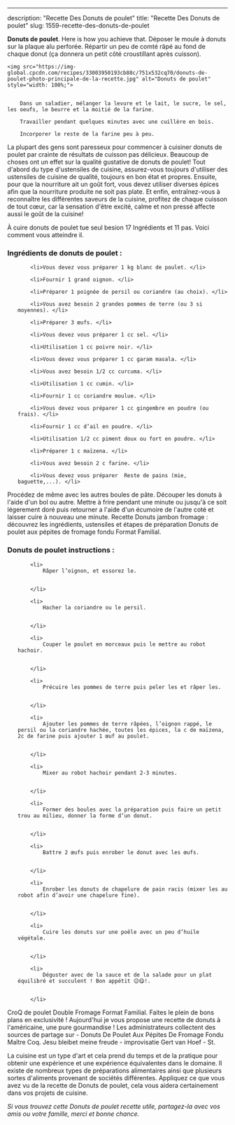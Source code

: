 ---
description: "Recette Des Donuts de poulet"
title: "Recette Des Donuts de poulet"
slug: 1559-recette-des-donuts-de-poulet

<p>
	<strong>Donuts de poulet</strong>. 
	Here is how you achieve that. Déposer le moule à donuts sur la plaque alu perforée. Répartir un peu de comté râpé au fond de chaque donut (ça donnera un petit côté croustillant après cuisson).
</p>
<p>
	
	<img src="https://img-global.cpcdn.com/recipes/33003950193cb88c/751x532cq70/donuts-de-poulet-photo-principale-de-la-recette.jpg" alt="Donuts de poulet" style="width: 100%;">
	
	
		Dans un saladier, mélanger la levure et le lait, le sucre, le sel, les oeufs, le beurre et la moitié de la farine.
	
		Travailler pendant quelques minutes avec une cuillère en bois.
	
		Incorporer le reste de la farine peu à peu.
	
</p>

La plupart des gens sont paresseux pour commencer à cuisiner donuts de poulet par crainte de résultats de cuisson pas délicieux. Beaucoup de choses ont un effet sur la qualité gustative de donuts de poulet! Tout d'abord du type d'ustensiles de cuisine, assurez-vous toujours d'utiliser des ustensiles de cuisine de qualité, toujours en bon état et propres. Ensuite, pour que la nourriture ait un goût fort, vous devez utiliser diverses épices afin que la nourriture produite ne soit pas plate. Et enfin, entraînez-vous à reconnaître les différentes saveurs de la cuisine, profitez de chaque cuisson de tout cœur, car la sensation d'être excité, calme et non pressé affecte aussi le goût de la cuisine!

<!--inarticleads1-->

À cuire donuts de poulet tue seul besion 17 Ingrédients et 11 pas. Voici comment vous atteindre il.

<h3>Ingrédients de donuts de poulet :</h3>

<ol>
	
		<li>Vous devez vous préparer 1 kg blanc de poulet. </li>
	
		<li>Fournir 1 grand oignon. </li>
	
		<li>Préparer 1 poignée de persil ou coriandre (au choix). </li>
	
		<li>Vous avez besoin 2 grandes pommes de terre (ou 3 si moyennes). </li>
	
		<li>Préparer 3 œufs. </li>
	
		<li>Vous devez vous préparer 1 cc sel. </li>
	
		<li>Utilisation 1 cc poivre noir. </li>
	
		<li>Vous devez vous préparer 1 cc garam masala. </li>
	
		<li>Vous avez besoin 1/2 cc curcuma. </li>
	
		<li>Utilisation 1 cc cumin. </li>
	
		<li>Fournir 1 cc coriandre moulue. </li>
	
		<li>Vous devez vous préparer 1 cc gingembre en poudre (ou frais). </li>
	
		<li>Fournir 1 cc d’ail en poudre. </li>
	
		<li>Utilisation 1/2 cc piment doux ou fort en poudre. </li>
	
		<li>Préparer 1 c maïzena. </li>
	
		<li>Vous avez besoin 2 c farine. </li>
	
		<li>Vous devez vous préparer  Reste de pains (mie, baguette,...). </li>
	
</ol>

Procédez de même avec les autres boules de pâte. Découper les donuts à l&#39;aide d&#39;un bol ou autre. Mettre à frire pendant une minute ou jusqu&#39;à ce soit légerement doré puis retourner a l&#39;aide d&#39;un écumoire de l&#39;autre coté et laisser cuire à nouveau une minute. Recette Donuts jambon fromage : découvrez les ingrédients, ustensiles et étapes de préparation Donuts de poulet aux pépites de fromage fondu Format Familial. 

<!--inarticleads2-->

<h3>Donuts de poulet instructions :</h3>

<ol>
	
		<li>
			Râper l’oignon, et essorez le.
			
			
		</li>
	
		<li>
			Hacher la coriandre ou le persil.
			
			
		</li>
	
		<li>
			Couper le poulet en morceaux puis le mettre au robot hachoir.
			
			
		</li>
	
		<li>
			Précuire les pommes de terre puis peler les et râper les.
			
			
		</li>
	
		<li>
			Ajouter les pommes de terre râpées, l’oignon rappé, le persil ou la coriandre hachée, toutes les épices, la c de maïzena, 2c de farine puis ajouter 1 œuf au poulet.
			
			
		</li>
	
		<li>
			Mixer au robot hachoir pendant 2-3 minutes.
			
			
		</li>
	
		<li>
			Former des boules avec la préparation puis faire un petit trou au milieu, donner la forme d’un donut.
			
			
		</li>
	
		<li>
			Battre 2 œufs puis enrober le donut avec les œufs.
			
			
		</li>
	
		<li>
			Enrober les donuts de chapelure de pain racis (mixer les au robot afin d’avoir une chapelure fine).
			
			
		</li>
	
		<li>
			Cuire les donuts sur une poêle avec un peu d’huile végétale.
			
			
		</li>
	
		<li>
			Déguster avec de la sauce et de la salade pour un plat équilibré et succulent ! Bon appétit 😉😋!.
			
			
		</li>
	
</ol>

CroQ de poulet Double Fromage Format Familial. Faites le plein de bons plans en exclusivité ! Aujourd&#39;hui je vous propose une recette de donuts à l&#39;américaine, une pure gourmandise ! Les administrateurs collectent des sources de partage sur - Donuts De Poulet Aux Pépites De Fromage Fondu Maître Coq. Jesu bleibet meine freude - improvisatie Gert van Hoef - St. 

<!--inarticleads1-->

<p>
La cuisine est un type d'art et cela prend du temps et de la pratique pour obtenir une expérience et une expérience équivalentes dans le domaine. Il existe de nombreux types de préparations alimentaires ainsi que plusieurs sortes d'aliments provenant de sociétés différentes. Appliquez ce que vous avez vu de la recette de Donuts de poulet, cela vous aidera certainement dans vos projets de cuisine.
</p>

<p>
<i>Si vous trouvez cette Donuts de poulet recette utile, partagez-la avec vos amis ou votre famille, merci et bonne chance.</i>
</p>
